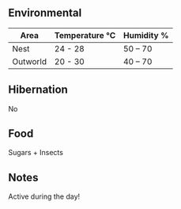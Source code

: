 ## Environmental 

| Area      | Temperature °C | Humidity % |
| ----------| ------- | --- |
| Nest  | 24 - 28 | 50 – 70 |
| Outworld  | 20 - 30 | 40 – 70 |

## Hibernation

No

## Food

Sugars + Insects


## Notes

Active during the day!